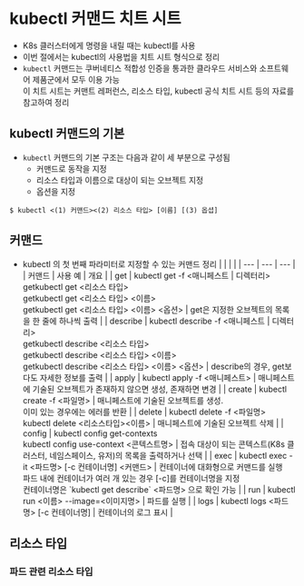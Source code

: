 # kubectl 커맨드 치트 시트
- K8s 클러스터에게 명령을 내릴 때는 kubectl를 사용
- 이번 절에서는 kubectl의 사용법을 치트 시트 형식으로 정리  
- `kubectl` 커맨드는 쿠버네티스 적합성 인증을 통과한 클라우드 서비스와 소프트웨어 제품군에서 모두 이용 가능  
  이 치트 시트는 커맨트 레퍼런스, 리소스 타입, kubectl 공식 치트 시트 등의 자료를 참고하여 정리

## kubectl 커맨드의 기본
- `kubectl` 커맨드의 기본 구조는 다음과 같이 세 부분으로 구성됨  
  - 커맨드로 동작을 지정
  - 리소스 타입과 이름으로 대상이 되는 오브젝트 지정
  - 옵션을 지정
~~~shell
$ kubectl <(1) 커맨드><(2) 리소스 타입> [이름] [(3) 옵셥]
~~~

## 커맨드
- kubectl 의 첫 번째 파라미터로 지정할 수 있는 커맨드 정리
|     |     |     |
| --- | --- | --- |
| 커맨드 | 사용 예 | 개요  |
| get | kubectl get -f &lt;매니페스트 \| 디렉터리&gt;<br>getkubectl get &lt;리소스 타입&gt;<br>getkubectl get &lt;리소스 타입&gt; &lt;이름&gt;<br>getkubectl get &lt;리소스 타입&gt; &lt;이름&gt; &lt;옵션&gt; | get은 지정한 오브젝트의 목록을 한 줄에 하나씩 출력 |
| describe | kubectl describe -f &lt;매니페스트 \| 디렉터리&gt;<br>getkubectl describe &lt;리소스 타입&gt;<br>getkubectl describe &lt;리소스 타입&gt; &lt;이름&gt;<br>getkubectl describe &lt;리소스 타입&gt; &lt;이름&gt; &lt;옵션&gt; | describe의 경우, get보다도 자세한 정보를 출력 |
| apply | kubectl apply -f &lt;매니페스트&gt; | 매니페스트에 기술된 오브젝트가 존재하지 않으면 생성, 존재하면 변경 |
| create | kubectl create -f &lt;파일명&gt; | 매니페스트에 기술된 오브젝트를 생성.<br>이미 있는 경우에는 에러를 반환 |
| delete | kubectl delete -f &lt;파일명&gt; <br>kubectl delete &lt;리소스타입&gt;&lt;이름&gt; | 매니페스트에 기술된 오브젝트 삭제 |
| config | kubectl config get-contexts<br>kubectl config use-context &lt;콘텍스트명&gt; | 접속 대상이 되는 콘텍스트(K8s 클러스터, 네임스페이스, 유저)의 목록을 출력하거나 선택 |
| exec | kubectl exec -it &lt;파드명&gt; \[-c 컨테이너명\] &lt;커맨드&gt; | 컨테이너에 대화형으로 커맨드를 실행<br>파드 내에 컨테이너가 여러 개 있는 경우 \[-c\]를 컨테이너명을 지정<br>컨테이너명은 \`kubectl get describe\` &lt;파드명&gt; 으로 확인 가능 |
| run | kubectl run &lt;이름&gt; --image=&lt;이미지명&gt; | 파드를 실행 |
| logs | kubectl logs &lt;파드명&gt; \[-c 컨테이너명\] | 컨테이너의 로그 표시 |

## 리소스 타입
### 파드 관련 리소스 타입